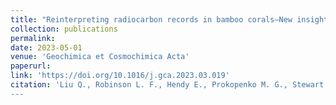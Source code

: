 ```yaml
---
title: "Reinterpreting radiocarbon records in bamboo corals–New insights from the tropical North Atlantic"
collection: publications
permalink: 
date: 2023-05-01
venue: 'Geochimica et Cosmochimica Acta'
paperurl: 
link: 'https://doi.org/10.1016/j.gca.2023.03.019'
citation: 'Liu Q., Robinson L. F., Hendy E., Prokopenko M. G., Stewart J. A., Knowles T. D. J., Li T., <b>Samperiz A.</b>. <i>Geochimica et Cosmochimica Acta</i> 348. doi:10.1016/j.gca.2023.03.019
---
```

